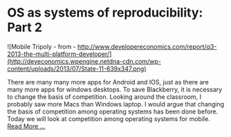OS as systems of reproducibility: Part 2
=====

![Mobile Tripoly - from - http://www.developereconomics.com/report/q3-2013-the-multi-platform-developer/](http://deveconomics.wpengine.netdna-cdn.com/wp-content/uploads/2013/07/State-11-639x347.png)

There are many many more apps for Android and IOS, just as there are many more apps for windows desktops. To save Blackberry, it is necessary to change the basis of competition. Looking around the classroom, I probably saw more Macs than Windows laptop. I would argue that changing the basis of competition among operating systems has been done before. Today we will look at competition among operating systems for mobile. [Read More ...](courses/CP102D/lecture6.html) 